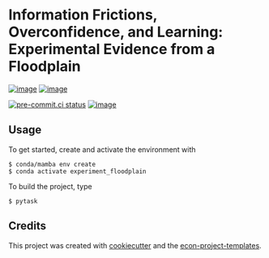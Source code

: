 # Information Frictions, Overconfidence, and Learning: Experimental Evidence from a Floodplain

[![image](https://img.shields.io/github/actions/workflow/status/sofiabadini/experiment_floodplain/main.yml?branch=main)](https://github.com/sofiabadini/experiment_floodplain/actions?query=branch%3Amain)
[![image](https://codecov.io/gh/sofiabadini/experiment_floodplain/branch/main/graph/badge.svg)](https://codecov.io/gh/sofiabadini/experiment_floodplain)

[![pre-commit.ci status](https://results.pre-commit.ci/badge/github/sofiabadini/experiment_floodplain/main.svg)](https://results.pre-commit.ci/latest/github/sofiabadini/experiment_floodplain/main)
[![image](https://img.shields.io/badge/code%20style-black-000000.svg)](https://github.com/psf/black)

## Usage

To get started, create and activate the environment with

```console
$ conda/mamba env create
$ conda activate experiment_floodplain
```

To build the project, type

```console
$ pytask
```

## Credits

This project was created with [cookiecutter](https://github.com/audreyr/cookiecutter)
and the
[econ-project-templates](https://github.com/OpenSourceEconomics/econ-project-templates).
